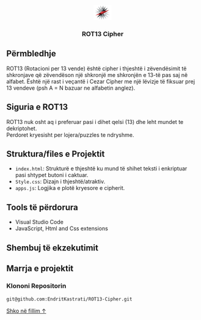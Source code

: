 <p align="center">
  <a href="https://silasrodrigues.vercel.app">
    <img src="logo1.png" alt="Logo" height="40">
  </a>

<h3 align="center">ROT13 Cipher</h3>
</p>


## Përmbledhje

ROT13 (Rotacioni per 13 vende) është cipher i thjeshtë i zëvendësimit të shkronjave që zëvendëson një shkronjë me shkronjën e 13-të pas saj në alfabet. Është një rast i veçantë i Cezar Cipher me një lëvizje të fiksuar prej 13 vendeve (psh A = N bazuar ne alfabetin anglez).

## Siguria e ROT13

ROT13 nuk osht aq i preferuar pasi i dihet qelsi (13) dhe leht mundet te dekriptohet. <br>
Perdoret kryesisht per lojera/puzzles te ndryshme.

## Struktura/files e Projektit

- `index.html`: Strukturë e thjeshtë ku mund të shihet teksti i enkriptuar pasi shtypet butoni i caktuar.
- `Style.css`: Dizajn i thjeshtë/atraktiv.
- `apps.js`: Logjika e plotë kryesore e cipherit.

## Tools të përdorura

- Visual Studio Code 
- JavaScript, Html and Css extensions
  
## Shembuj të ekzekutimit




## Marrja e projektit

### Klononi Repositorin

```sh
git@github.com:EndritKastrati/ROT13-Cipher.git
```

<a href="#top">Shko në fillim ↑</a>


